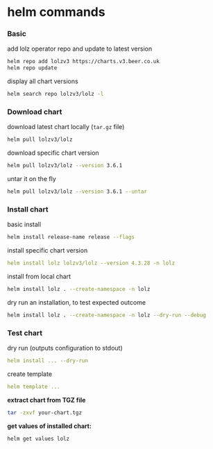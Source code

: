 # helm commands

### Basic

add lolz operator repo and update to latest version

```bash
helm repo add lolzv3 https://charts.v3.beer.co.uk
helm repo update
```

display all chart versions

```bash
helm search repo lolzv3/lolz -l
```

### Download chart

download latest chart locally (`tar.gz` file)

```bash
helm pull lolzv3/lolz
```

download specific chart version

```bash
helm pull lolzv3/lolz --version 3.6.1
```

untar it on the fly

```bash
helm pull lolzv3/lolz --version 3.6.1 --untar
```

### Install chart

basic install

```bash
helm install release-name release --flags
```

install specific chart version

```yaml
helm install lolz lolzv3/lolz --version 4.3.28 -n lolz
```

install from local chart

```bash
helm install lolz . --create-namespace -n lolz
```

dry run an installation, to test expected outcome

```bash
helm install lolz . --create-namespace -n lolz --dry-run --debug
```

### Test chart

dry run (outputs configuration to stdout)

```yaml
helm install ... --dry-run
```

create template

```yaml
helm template ...
```

**extract chart from TGZ file**

```bash
tar -zxvf your-chart.tgz
```

**get values of installed chart:**

```ruby
helm get values lolz
```